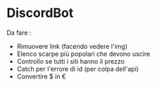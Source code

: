 # DiscordBot

Da fare : 
- Rimuovere link (facendo vedere l'img)
- Elenco scarpe più popolari che devono uscire
- Controllo se tutti i siti hanno il prezzo
- Catch per l'errore di id (per colpa dell'api)
- Convertire $ in €
